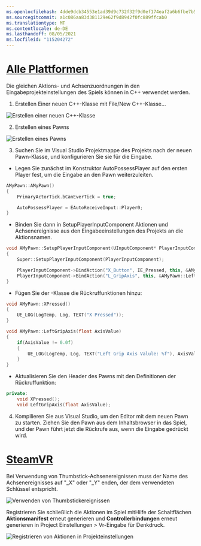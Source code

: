 ```yaml
---
ms.openlocfilehash: 4dde9dcb34553e1ad39d9c732f32f9d0ef174eaf2a6b6fbe7b59b8fdc9facf8d
ms.sourcegitcommit: a1c086aa83d381129e62f9d8942f0fc889ffcab0
ms.translationtype: MT
ms.contentlocale: de-DE
ms.lasthandoff: 08/05/2021
ms.locfileid: "115204272"
---
```

# <a name="all-platforms"></a>[Alle Plattformen](#tab/all)

Die gleichen Aktions- und Achsenzuordnungen in den Eingabeprojekteinstellungen des Spiels können in C++ verwendet werden.

1. Erstellen Einer neuen C++-Klasse mit File/New C++-Klasse...

![Erstellen einer neuen C++-Klasse](../images/reverb-g2-img-11.png)

2. Erstellen eines Pawns

![Erstellen eines Pawns](../images/reverb-g2-img-12.png)

3. Suchen Sie im Visual Studio Projektmappe des Projekts nach der neuen Pawn-Klasse, und konfigurieren Sie sie für die Eingabe.
* Legen Sie zunächst im Konstruktor AutoPossessPlayer auf den ersten Player fest, um die Eingabe an den Pawn weiterzuleiten.

```cpp
AMyPawn::AMyPawn()
{
    PrimaryActorTick.bCanEverTick = true;

    AutoPossessPlayer = EAutoReceiveInput::Player0;
}
```

* Binden Sie dann in SetupPlayerInputComponent Aktionen und Achsenereignisse aus den Eingabeeinstellungen des Projekts an die Aktionsnamen.

```cpp
void AMyPawn::SetupPlayerInputComponent(UInputComponent* PlayerInputComponent)
{
    Super::SetupPlayerInputComponent(PlayerInputComponent);

    PlayerInputComponent->BindAction("X_Button", IE_Pressed, this, &AMyPawn::XPressed);
    PlayerInputComponent->BindAction("L_GripAxis", this, &AMyPawn::LeftGripAxis);
}
```

* Fügen Sie der -Klasse die Rückruffunktionen hinzu:

```cpp
void AMyPawn::XPressed()
{
    UE_LOG(LogTemp, Log, TEXT("X Pressed"));
}

void AMyPawn::LeftGripAxis(float AxisValue)
{
    if(AxisValue != 0.0f) 
    {
        UE_LOG(LogTemp, Log, TEXT("Left Grip Axis Valule: %f"), AxisValue);
    }
}
```

* Aktualisieren Sie den Header des Pawns mit den Definitionen der Rückruffunktion:

```cpp
private:
    void XPressed();
    void LeftGripAxis(float AxisValue);
```

4. Kompilieren Sie aus Visual Studio, um den Editor mit dem neuen Pawn zu starten. Ziehen Sie den Pawn aus dem Inhaltsbrowser in das Spiel, und der Pawn führt jetzt die Rückrufe aus, wenn die Eingabe gedrückt wird.

# <a name="steamvr"></a>[SteamVR](#tab/steamvr)

Bei Verwendung von Thumbstick-Achsenereignissen muss der Name des Achsenereignisses auf "_X" oder "_Y" enden, der dem verwendeten Schlüssel entspricht.

![Verwenden von Thumbstickereignissen](../images/reverb-g2-img-09.png)

Registrieren Sie schließlich die Aktionen im Spiel mitHilfe der Schaltflächen **Aktionsmanifest** erneut generieren und **Controllerbindungen** erneut generieren in Project Einstellungen > Vr-Eingabe für Denkdruck.

![Registrieren von Aktionen in Projekteinstellungen](../images/reverb-g2-img-10.png)

